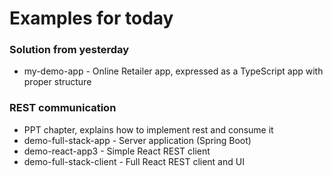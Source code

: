 # Examples for today

### Solution from yesterday
* my-demo-app - Online Retailer app, expressed as a TypeScript app with proper structure

### REST communication
* PPT chapter, explains how to implement rest and consume it
* demo-full-stack-app - Server application (Spring Boot)
* demo-react-app3 - Simple React REST client
* demo-full-stack-client - Full React REST client and UI 
